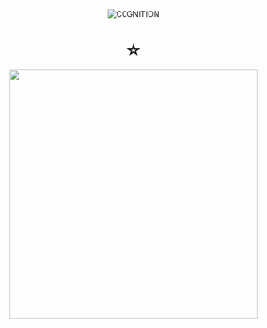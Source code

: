 ## 

<p align="center"> <img src="https://komarev.com/ghpvc/?username=C0GNITION&label=89-%2070&color=b1b9ba&style=flat" alt="C0GNITION" /> </p>
<h1 align="center">☆</h1>
<p align="center"> 
  <img width="450" height="450" src="https://i.ibb.co/zSvnWRG/Untitled31-20241121220928.png">
</p>



